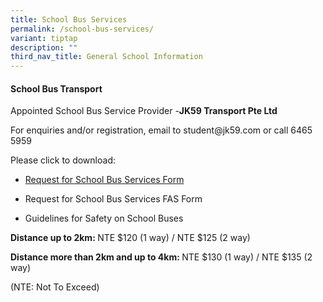 ```yaml
---
title: School Bus Services
permalink: /school-bus-services/
variant: tiptap
description: ""
third_nav_title: General School Information
---
```

<h4>School Bus Transport</h4>
<p>Appointed School Bus Service Provider -<strong>JK59 Transport Pte Ltd</strong>
</p>
<p>For enquiries and/or registration, email to <a rel="noopener noreferrer nofollow" target="_blank">student@jk59.com</a> or
call 6465 5959</p>
<p>Please click to download:</p>
<ul data-tight="true" class="tight">
<li>
<p><a href="https://drive.google.com/file/d/1QvpJVDcR4TF1bunPtHAIqXqgoX0q0lWx/view?usp=drive_link" rel="noopener noreferrer nofollow" target="_blank">Request for School Bus Services Form</a>
</p>
</li>
<li>
<p>Request for School Bus Services FAS Form</p>
</li>
<li>
<p>Guidelines for Safety on School Buses</p>
</li>
</ul>
<p><strong>Distance up to 2km:&nbsp;</strong>NTE $120 (1 way) / NTE $125
(2 way)</p>
<p><strong>Distance more than 2km and up to 4km:&nbsp;</strong>NTE $130 (1
way) / NTE $135 (2 way)</p>
<p>(NTE: Not To Exceed)</p>